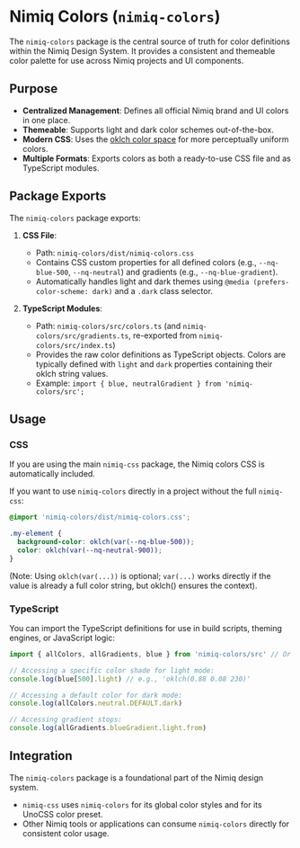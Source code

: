 # Nimiq Colors (`nimiq-colors`)

The `nimiq-colors` package is the central source of truth for color definitions within the Nimiq Design System. It provides a consistent and themeable color palette for use across Nimiq projects and UI components.

## Purpose

- **Centralized Management**: Defines all official Nimiq brand and UI colors in one place.
- **Themeable**: Supports light and dark color schemes out-of-the-box.
- **Modern CSS**: Uses the [oklch color space](https://oklch.com/) for more perceptually uniform colors.
- **Multiple Formats**: Exports colors as both a ready-to-use CSS file and as TypeScript modules.

## Package Exports

The `nimiq-colors` package exports:

1.  **CSS File**:

    - Path: `nimiq-colors/dist/nimiq-colors.css`
    - Contains CSS custom properties for all defined colors (e.g., `--nq-blue-500`, `--nq-neutral`) and gradients (e.g., `--nq-blue-gradient`).
    - Automatically handles light and dark themes using `@media (prefers-color-scheme: dark)` and a `.dark` class selector.

2.  **TypeScript Modules**:
    - Path: `nimiq-colors/src/colors.ts` (and `nimiq-colors/src/gradients.ts`, re-exported from `nimiq-colors/src/index.ts`)
    - Provides the raw color definitions as TypeScript objects. Colors are typically defined with `light` and `dark` properties containing their oklch string values.
    - Example: `import { blue, neutralGradient } from 'nimiq-colors/src';`

## Usage

### CSS

If you are using the main `nimiq-css` package, the Nimiq colors CSS is automatically included.

If you want to use `nimiq-colors` directly in a project without the full `nimiq-css`:

```css
@import 'nimiq-colors/dist/nimiq-colors.css';

.my-element {
  background-color: oklch(var(--nq-blue-500));
  color: oklch(var(--nq-neutral-900));
}
```

(Note: Using `oklch(var(...))` is optional; `var(...)` works directly if the value is already a full color string, but oklch() ensures the context).

### TypeScript

You can import the TypeScript definitions for use in build scripts, theming engines, or JavaScript logic:

```typescript
import { allColors, allGradients, blue } from 'nimiq-colors/src' // Or from 'nimiq-colors' if top-level export is configured for src

// Accessing a specific color shade for light mode:
console.log(blue[500].light) // e.g., 'oklch(0.88 0.08 230)'

// Accessing a default color for dark mode:
console.log(allColors.neutral.DEFAULT.dark)

// Accessing gradient stops:
console.log(allGradients.blueGradient.light.from)
```

## Integration

The `nimiq-colors` package is a foundational part of the Nimiq design system.

- `nimiq-css` uses `nimiq-colors` for its global color styles and for its UnoCSS color preset.
- Other Nimiq tools or applications can consume `nimiq-colors` directly for consistent color usage.

